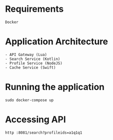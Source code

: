 # Requirements

    Docker

# Application Architecture
    
    - API Gateway (Lua)
    - Search Service (Kotlin)
    - Profile Service (NodeJS)
    - Cache Service (Swift)

# Running the application

    sudo docker-compose up
    
# Accessing API

    http :8081/search?profileids=a1q1q1
